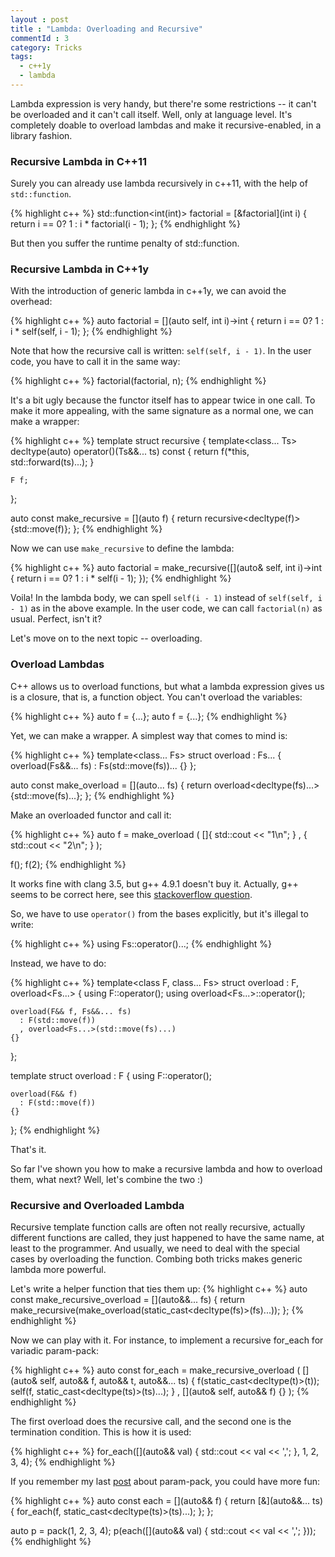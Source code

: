 ```yaml
---
layout : post
title : "Lambda: Overloading and Recursive"
commentId : 3
category: Tricks
tags:
  - c++1y
  - lambda
---
```


Lambda expression is very handy, but there're some restrictions -- it can't be overloaded and it can't call itself.
Well, only at language level. It's completely doable to overload lambdas and make it recursive-enabled, in a library fashion.

### Recursive Lambda in C++11

Surely you can already use lambda recursively in c++11, with the help of `std::function`.

{% highlight c++ %}
std::function<int(int)> factorial = [&factorial](int i)
{
    return i == 0? 1 : i * factorial(i - 1);
};
{% endhighlight %}

But then you suffer the runtime penalty of std::function.

### Recursive Lambda in C++1y

With the introduction of generic lambda in c++1y, we can avoid the overhead:

{% highlight c++ %}
auto factorial = [](auto self, int i)->int
{
    return i == 0? 1 : i * self(self, i - 1);
};
{% endhighlight %}

Note that how the recursive call is written: `self(self, i - 1)`.
In the user code, you have to call it in the same way:

{% highlight c++ %}
factorial(factorial, n);
{% endhighlight %}

It's a bit ugly because the functor itself has to appear twice in one call.
To make it more appealing, with the same signature as a normal one, we can make a wrapper:

{% highlight c++ %}
template<class F>
struct recursive
{
    template<class... Ts>
    decltype(auto) operator()(Ts&&... ts) const
    {
        return f(*this, std::forward<Ts>(ts)...);
    }
    
    F f;
};

auto const make_recursive = [](auto f)
{
    return recursive<decltype(f)>{std::move(f)};
};
{% endhighlight %}

Now we can use `make_recursive` to define the lambda:

{% highlight c++ %}
auto factorial = make_recursive([](auto& self, int i)->int
{
    return i == 0? 1 : i * self(i - 1);
});
{% endhighlight %}

Voila! In the lambda body, we can spell `self(i - 1)` instead of `self(self, i - 1)` as in the above example.
In the user code, we can call `factorial(n)` as usual. Perfect, isn't it?

Let's move on to the next topic -- overloading.

### Overload Lambdas

C++ allows us to overload functions, but what a lambda expression gives us is a closure, that is, a function object.
You can't overload the variables:

{% highlight c++ %}
auto f = [](){...};
auto f = [](int){...};
{% endhighlight %}

Yet, we can make a wrapper. A simplest way that comes to mind is:

{% highlight c++ %}
template<class... Fs>
struct overload : Fs...
{
    overload(Fs&&... fs)
      : Fs(std::move(fs))...
    {}
};

auto const make_overload = [](auto... fs)
{
    return overload<decltype(fs)...>{std::move(fs)...};
};
{% endhighlight %}

Make an overloaded functor and call it:

{% highlight c++ %}
auto f = make_overload
(
    []{ std::cout << "1\n"; }
  , [](int){ std::cout << "2\n"; }
);
 
f();
f(2);
{% endhighlight %}

It works fine with clang 3.5, but g++ 4.9.1 doesn't buy it.
Actually, g++ seems to be correct here, see this [stackoverflow question](http://stackoverflow.com/questions/5368862/why-do-multiple-inherited-functions-with-same-name-but-different-signatures-not).

So, we have to use `operator()` from the bases explicitly, but it's illegal to write:

{% highlight c++ %}
using Fs::operator()...;
{% endhighlight %}

Instead, we have to do:

{% highlight c++ %}
template<class F, class... Fs>
struct overload : F, overload<Fs...>
{
    using F::operator();
    using overload<Fs...>::operator();

    overload(F&& f, Fs&&... fs)
      : F(std::move(f))
      , overload<Fs...>(std::move(fs)...)
    {}
};

template<class F>
struct overload<F> : F
{
    using F::operator();

    overload(F&& f)
      : F(std::move(f))
    {}
};
{% endhighlight %}

That's it.

So far I've shown you how to make a recursive lambda and how to overload them, what next?
Well, let's combine the two :)

### Recursive and Overloaded Lambda

Recursive template function calls are often not really recursive, actually different functions are called, they just happened to have the same name, at least to the programmer.
And usually, we need to deal with the special cases by overloading the function. Combing both tricks makes generic lambda more powerful.

Let's write a helper function that ties them up:
{% highlight c++ %}
auto const make_recursive_overload = [](auto&&... fs)
{
    return make_recursive(make_overload(static_cast<decltype(fs)>(fs)...));
};
{% endhighlight %}

Now we can play with it. For instance, to implement a recursive for_each for variadic param-pack:

{% highlight c++ %}
auto const for_each = make_recursive_overload
(
    [](auto& self, auto&& f, auto&& t, auto&&... ts)
    {
        f(static_cast<decltype(t)>(t));
        self(f, static_cast<decltype(ts)>(ts)...);
    }
  , [](auto& self, auto&& f) {}
);
{% endhighlight %}

The first overload does the recursive call, and the second one is the termination condition.
This is how it is used:

{% highlight c++ %}
for_each([](auto&& val)
{
    std::cout << val << ',';
}, 1, 2, 3, 4);
{% endhighlight %}

If you remember my last [post](http://jamboree.github.io/cout/tricks/2014/07/21/pack-unpack-without-using-tuple.html) about param-pack, you could have more fun:

{% highlight c++ %}
auto const each = [](auto&& f)
{
    return [&](auto&&... ts)
    {
        for_each(f, static_cast<decltype(ts)>(ts)...);
    };
};

auto p = pack(1, 2, 3, 4);
p(each([](auto&& val)
{
    std::cout << val << ',';
}));
{% endhighlight %}
